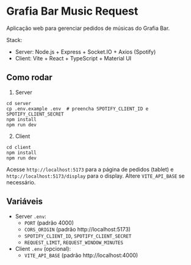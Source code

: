 # Grafia Bar Music Request

Aplicação web para gerenciar pedidos de músicas do Grafia Bar.

Stack:
- Server: Node.js + Express + Socket.IO + Axios (Spotify)
- Client: Vite + React + TypeScript + Material UI

## Como rodar

1) Server

```
cd server
cp .env.example .env  # preencha SPOTIFY_CLIENT_ID e SPOTIFY_CLIENT_SECRET
npm install
npm run dev
```

2) Client

```
cd client
npm install
npm run dev
```

Acesse `http://localhost:5173` para a página de pedidos (tablet) e `http://localhost:5173/display` para o display. Altere `VITE_API_BASE` se necessário.

## Variáveis
- Server `.env`:
  - `PORT` (padrão 4000)
  - `CORS_ORIGIN` (padrão http://localhost:5173)
  - `SPOTIFY_CLIENT_ID`, `SPOTIFY_CLIENT_SECRET`
  - `REQUEST_LIMIT`, `REQUEST_WINDOW_MINUTES`
- Client `.env` (opcional):
  - `VITE_API_BASE` (padrão http://localhost:4000)


